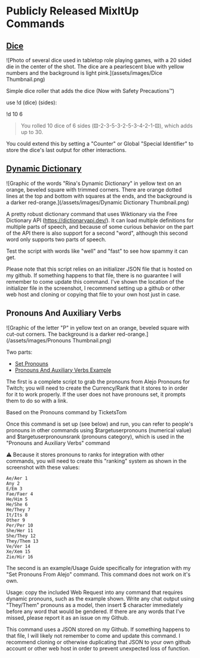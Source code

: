 # Publicly Released MixItUp Commands

## [Dice](https://mixitupapp.com/community/command/45c6cd17-384b-4039-b874-6b581824f3de)
![Photo of several dice used in tabletop role playing games, with a 20 sided die in the center of the shot. The dice are a pearlescent blue with yellow numbers and the background is light pink.](assets/images/Dice Thumbnail.png)

Simple dice roller that adds the dice (Now with Safety Precautions™)

use !d (dice) (sides):

!d 10 6
> You rolled 10 dice of 6 sides (⚄-2-3-5-3-2-5-3-4-2-1-⚄), which adds up to 30.

You could extend this by setting a "Counter" or Global "Special Identifier" to store the dice's last output for other interactions.

## [Dynamic Dictionary](https://mixitupapp.com/community/command/b3953d70-a866-455d-98ca-ce337914a8dd)
![Graphic of the words "Rina's Dynamic Dictionary" in yellow text on an orange, beveled square with trimmed corners. There are orange dotted lines at the top and bottom with squares at the ends, and the background is a darker red-orange.](/assets/images/Dynamic Dictionary Thumbnail.png)

A pretty robust dictionary command that uses Wiktionary via the Free Dictionary API (https://dictionaryapi.dev/). It can load multiple definitions for multiple parts of speech, and because of some curious behavior on the part of the API there is also support for a second "word", although this second word only supports two parts of speech. 

Test the script with words like "well" and "fast" to see how spammy it can get.

Please note that this script relies on an initializer JSON file that is hosted on my github. If something happens to that file, there is no guarantee I will remember to come update this command. I've shown the location of the initializer file in the screenshot, I recommend setting up a github or other web host and cloning or copying that file to your own host just in case.

## Pronouns And Auxiliary Verbs
![Graphic of the letter "P" in yellow text on an orange, beveled square with cut-out corners. The background is a darker red-orange.](/assets/images/Pronouns Thumbnail.png)

Two parts: 
- [Set Pronouns](https://mixitupapp.com/community/command/5dae9acf-6102-4cce-8e7e-45b04ef7257c)
- [Pronouns And Auxiliary Verbs Example](https://mixitupapp.com/community/command/79f1d101-9907-424c-8b21-967340f67f46)

The first is a complete script to grab the pronouns from Alejo Pronouns for Twitch; you will need to create the Currency/Rank that it stores to in order for it to work properly. If the user does not have pronouns set, it prompts them to do so with a link.

Based on the Pronouns command by TicketsTom

Once this command is set up (see below) and run, you can refer to people's pronouns in other commands using $targetuserpronouns (numerical value) and $targetuserpronounsrank (pronouns category), which is used in the "Pronouns and Auxiliary Verbs" command

⚠ Because it stores pronouns to ranks for integration with other commands, you will need to create this "ranking" system as shown in the screenshot with these values:
``` Unset 0
Ae/Aer 1
Any 2
E/Em 3
Fae/Faer 4
He/Him 5
He/She 6
He/They 7
It/Its 8
Other 9
Per/Per 10
She/Her 11
She/They 12
They/Them 13
Ve/Ver 14
Xe/Xem 15
Zie/Hir 16 
```

The second is an example/Usage Guide specifically for integration with my "Set Pronouns From Alejo" command. This command does not work on it's own. 

Usage: copy the included Web Request into any command that requires dynamic pronouns, such as the example shown. Write any chat output using "They/Them" pronouns as a model, then insert $ character immediately before any word that would be gendered. If there are any words that I've missed, please report it as an issue on my Github.

This command uses a JSON stored on my Github. If something happens to that file, I will likely not remember to come and update this command. I recommend cloning or otherwise duplicating that JSON to your own github account or other web host in order to prevent unexpected loss of function. 